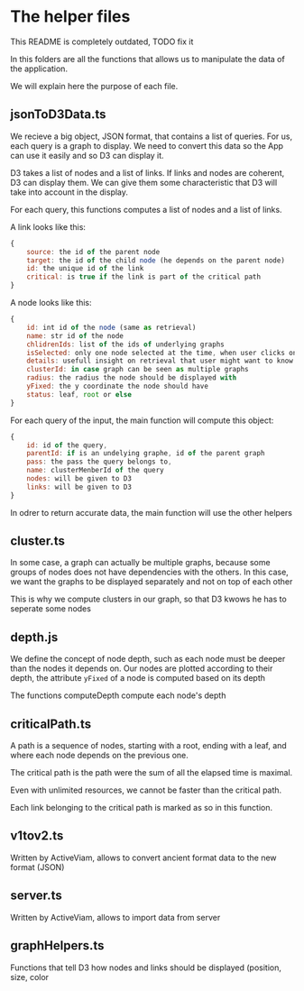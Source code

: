 # The helper files

This README is completely outdated, TODO fix it

In this folders are all the functions that allows us to manipulate the data of the application.

We will explain here the purpose of each file.

## jsonToD3Data.ts

We recieve a big object, JSON format, that contains a list of queries. For us, each query is a graph to display. We need to convert this data so the App can use it easily and so D3 can display it.

D3 takes a list of nodes and a list of links. If links and nodes are coherent, D3 can display them. We can give them some characteristic that D3 will take into account in the display.

For each query, this functions computes a list of nodes and a list of links.

A link looks like this:

```javascript
{
    source: the id of the parent node
    target: the id of the child node (he depends on the parent node)
    id: the unique id of the link
    critical: is true if the link is part of the critical path
}
```

A node looks like this:

```javascript
{
    id: int id of the node (same as retrieval)
    name: str id of the node
    chlidrenIds: list of the ids of underlying graphs
    isSelected: only one node selected at the time, when user clicks on it
    details: usefull insight on retrieval that user might want to know about
    clusterId: in case graph can be seen as multiple graphs
    radius: the radius the node should be displayed with
    yFixed: the y coordinate the node should have
    status: leaf, root or else
}
```

For each query of the input, the main function will compute this object:

```javascript
{
    id: id of the query,
    parentId: if is an undelying graphe, id of the parent graph
    pass: the pass the query belongs to,
    name: clusterMenberId of the query
    nodes: will be given to D3
    links: will be given to D3
}
```

In odrer to return accurate data, the main function will use the other helpers

## cluster.ts

In some case, a graph can actually be multiple graphs, because some groups of nodes does not have dependencies with the others. In this case, we want the graphs to be displayed separately and not on top of each other

This is why we compute clusters in our graph, so that D3 kwows he has to seperate some nodes

## depth.js

We define the concept of node depth, such as each node must be deeper than the nodes it depends on. Our nodes are plotted according to their depth, the attribute `yFixed` of a node is computed based on its depth

The functions computeDepth compute each node's depth

## criticalPath.ts

A path is a sequence of nodes, starting with a root, ending with a leaf, and where each node depends on the previous one.

The critical path is the path were the sum of all the elapsed time is maximal.

Even with unlimited resources, we cannot be faster than the critical path.

Each link belonging to the critical path is marked as so in this function.

## v1tov2.ts

Written by ActiveViam, allows to convert ancient format data to the new format (JSON)

## server.ts

Written by ActiveViam, allows to import data from server

## graphHelpers.ts

Functions that tell D3 how nodes and links should be displayed (position, size, color

